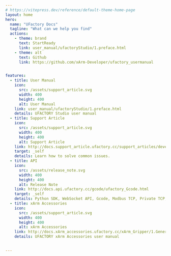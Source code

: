 ```yaml
---
# https://vitepress.dev/reference/default-theme-home-page
layout: home
hero:
  name: "UFactory Docs"
  tagline: "What can we help you find"
  actions:
    - theme: brand
      text: StartReady
      link: user_manual/ufactoryStudio/1.preface.html
    - theme: alt
      text: Github
      link: https://github.com/xArm-Developer/ufactory_usermanual


features:
  - title: User Manual
    icon: 
      src: /assets/support_article.svg
      width: 400
      height: 400
      alt: User Manual
    link: user_manual/ufactoryStudio/1.preface.html
    details: UFACTORY Studio user manual
  - title: Support Article
    icon: 
      src: /assets/support_article.svg
      width: 400
      height: 400
      alt: Support Article
    link: http://docs.support_article.ufactory.cc/support_articles/developer/collision-detection-in-ufactory-robotic-arms-current-and-dynamic-model-based-feature.html
    target: _self
    details: Learn how to solve common issues.
  - title: API
    icon: 
      src: /assets/release_note.svg
      width: 400
      height: 400
      alt: Release Note
    link: http://docs.api.ufactory.cc/gcode/ufactory_Gcode.html
    target: _self
    details: Python SDK, WebSocket API, Gcode, Modbus TCP, Private TCP, Release Note
  - title: xArm Accessories
    icon: 
      src: /assets/support_article.svg
      width: 400
      height: 400
      alt: xArm Accessories
    link: http://docs.xArm_accessories.ufactory.cc/xArm_Gripper/1.General Presentation.html
    details: UFACTORY xArm Accessories user manual

    
---
```



